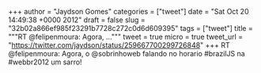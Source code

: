 
+++
author = "Jaydson Gomes"
categories = ["tweet"]
date = "Sat Oct 20 14:49:38 +0000 2012"
draft = false
slug = "32b02a866ef985f23291b7728c272c0d6d609395"
tags = ["tweet"]
title = """RT @felipenmoura: Agora, ..."""
tweet = true
micro = true
tweet_url = "https://twitter.com/jaydson/status/259667700299726848"
+++
RT @felipenmoura: Agora, o @sobrinhoweb falando no horario #brazilJS na #webbr2012 um sarro!
